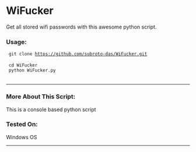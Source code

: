 # WiFucker
Get all stored wifi passwords with this awesome python script.


### Usage:
<code> git clone https://github.com/subroto-das/WiFucker.git </code>
<br>
<code> cd WiFucker </code>
<br>
<code> python WiFucker.py </code>
<br>
<hr/>
<h3> More About This Script: </h3>
This is a console based python script
<br>
<h3> Tested On: </h3>
Windows OS
<hr/>


